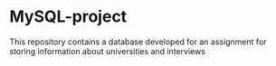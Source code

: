 # MySQL-project
This repository contains a database developed for an assignment for storing information about universities and interviews 
